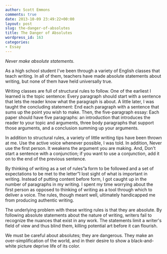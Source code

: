 ```yaml
---
author: Scott Emmons
comments: true
date: 2013-10-09 23:49:22+00:00
layout: post
slug: the-danger-of-absolutes
title: The Danger of Absolutes
wordpress_id: 163
categories:
- Essay
---
```


_Never make absolute statements._


As a high school student I've been through a variety of English classes that teach writing. In all of them, teachers have made absolute statements about writing, but none of them have held universally true.

Writing classes are full of structural rules to follow. One of the earliest I learned is the topic sentence: Every paragraph should start with a sentence that lets the reader know what the paragraph is about. A little later, I was taught the concluding statement: End each paragraph with a sentence that sums up the point you wish to make. Then, the five-paragraph essay: Each paper should have five paragraphs: an introduction that introduces the reader to your topic and arguments, three body paragraphs that support those arguments, and a conclusion summing up your arguments.

In addition to structural rules, a variety of little writing tips have been thrown at me. Use the active voice whenever possible, I was told. In addition, Never use the first person. It weakens the argument you are making. And, Don't start a sentence with a conjunction; if you want to use a conjunction, add it on to the end of the previous sentence.

By thinking of writing as a set of rules”a form to be followed and a set of expectations to be met to the letter”I lost sight of what is important in writing. Instead of putting content before form, I got caught up in the number of paragraphs in my writing. I spent my time worrying about the first person as opposed to thinking of writing as a tool through which to deliver a voice. The rules, though meant well, ultimately handicapped me from producing authentic writing.

The underlying problem with these writing rules is that they are absolute. By following absolute statements about the nature of writing, writers fail to recognize the nuances that exist in any work. The statements limit a writer's field of view and thus blind them, killing potential art before it can flourish.

We must be careful about absolutes; they are dangerous. They make an over-simplification of the world, and in their desire to show a black-and-white picture deprive life of its color.
